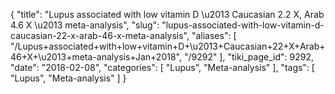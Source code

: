 {
    "title": "Lupus associated with low vitamin D \u2013 Caucasian 2.2 X, Arab 4.6 X \u2013 meta-analysis",
    "slug": "lupus-associated-with-low-vitamin-d-caucasian-22-x-arab-46-x-meta-analysis",
    "aliases": [
        "/Lupus+associated+with+low+vitamin+D+\u2013+Caucasian+22+X+Arab+46+X+\u2013+meta-analysis+Jan+2018",
        "/9292"
    ],
    "tiki_page_id": 9292,
    "date": "2018-02-08",
    "categories": [
        "Lupus",
        "Meta-analysis"
    ],
    "tags": [
        "Lupus",
        "Meta-analysis"
    ]
}
